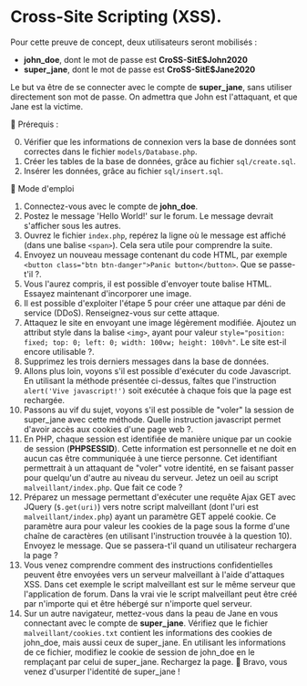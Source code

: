 # Cross-Site Scripting (XSS).

Pour cette preuve de concept, deux utilisateurs seront mobilisés :

- **john_doe**, dont le mot de passe est **CroSS-SitE\$John2020**
- **super_jane**, dont le mot de passe est **CroSS-SitE\$Jane2020**

Le but va être de se connecter avec le compte de **super_jane**, sans utiliser directement son mot de passe. On admettra que John est l'attaquant, et que Jane est la victime.

:loudspeaker: Prérequis :

0. Vérifier que les informations de connexion vers la base de données sont correctes dans le fichier `models/Database.php`.
1. Créer les tables de la base de données, grâce au fichier `sql/create.sql`.
2. Insérer les données, grâce au fichier `sql/insert.sql`.

:bookmark_tabs: Mode d'emploi

1. Connectez-vous avec le compte de **john_doe**.
2. Postez le message 'Hello World!' sur le forum. Le message devrait s'afficher sous les autres.
3. Ouvrez le fichier `index.php`, repérez la ligne où le message est affiché (dans une balise `<span>`). Cela sera utile pour comprendre la suite.
4. Envoyez un nouveau message contenant du code HTML, par exemple `<button class="btn btn-danger">Panic button</button>`. Que se passe-t'il ?.
5. Vous l'aurez compris, il est possible d'envoyer toute balise HTML. Essayez maintenant d'incorporer une image.
6. Il est possible d'exploiter l'étape 5 pour créer une attaque par déni de service (DDoS). Renseignez-vous sur cette attaque.
7. Attaquez le site en envoyant une image légèrement modifiée. Ajoutez un attribut style dans la balise `<img>`, ayant pour valeur `style="position: fixed; top: 0; left: 0; width: 100vw; height: 100vh"`. Le site est-il encore utilisable ?.
8. Supprimez les trois derniers messages dans la base de données.
9. Allons plus loin, voyons s'il est possible d'exécuter du code Javascript. En utilisant la méthode présentée ci-dessus, faîtes que l'instruction `alert('Vive javascript!')` soit exécutée à chaque fois que la page est rechargée.
10. Passons au vif du sujet, voyons s'il est possible de "voler" la session de super_jane avec cette méthode. Quelle instruction javascript permet d'avoir accès aux cookies d'une page web ?.
11. En PHP, chaque session est identifiée de manière unique par un cookie de session (**PHPSESSID**). Cette information est personnelle et ne doit en aucun cas être communiquée à une tierce personne. Cet identifiant permettrait à un attaquant de "voler" votre identité, en se faisant passer pour quelqu'un d'autre au niveau du serveur. Jetez un oeil au script `malveillant/index.php`. Que fait ce code ?
12. Préparez un message permettant d'exécuter une requête Ajax GET avec JQuery (`$.get(uri)`) vers notre script malveillant (dont l'uri est `malveillant/index.php`) ayant un paramètre GET appelé cookie. Ce paramètre aura pour valeur les cookies de la page sous la forme d'une chaîne de caractères (en utilisant l'instruction trouvée à la question 10). Envoyez le message. Que se passera-t'il quand un utilisateur rechargera la page ?
13. Vous venez comprendre comment des instructions confidentielles peuvent être envoyées vers un serveur malveillant à l'aide d'attaques XSS. Dans cet exemple le script malveillant est sur le même serveur que l'application de forum. Dans la vrai vie le script malveillant peut être créé par n'importe qui et être hébergé sur n'importe quel serveur.
14. Sur un autre navigateur, mettez-vous dans la peau de Jane en vous connectant avec le compte de **super_jane**. Vérifiez que le fichier `malveillant/cookies.txt` contient les informations des cookies de john_doe, mais aussi ceux de super_jane. En utilisant les informations de ce fichier, modifiez le cookie de session de john_doe en le remplaçant par celui de super_jane. Rechargez la page. :tada: Bravo, vous venez d'usurper l'identité de super_jane !
